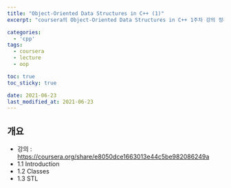```yaml
---
title: "Object-Oriented Data Structures in C++ (1)"
excerpt: "coursera의 Object-Oriented Data Structures in C++ 1주차 강의 정리"

categories:
  - 'cpp'
tags:
  - coursera
  - lecture
  - oop

toc: true
toc_sticky: true

date: 2021-06-23
last_modified_at: 2021-06-23
---
```


## 개요

* 강의 : https://coursera.org/share/e8050dce1663013e44c5be982086249a
* 1.1 Introduction
* 1.2 Classes
* 1.3 STL